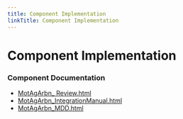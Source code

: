 ```yaml
---
title: Component Implementation
linkTitle: Component Implementation
---
```


# Component Implementation
### Component Documentation

- [MotAgArbn_ Review.html](doc/MotAgArbn_%20Review.html)
- [MotAgArbn_IntegrationManual.html](doc/MotAgArbn_IntegrationManual.html)
- [MotAgArbn_MDD.html](doc/MotAgArbn_MDD.html)

